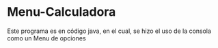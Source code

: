 # Menu-Calculadora
Este programa es en código java, en el cual, se hizo el uso de la consola como un Menu de opciones 
